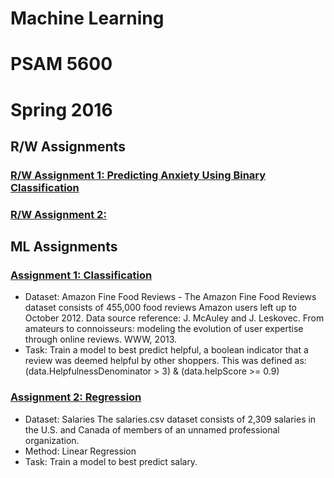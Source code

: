# Machine Learning
# PSAM 5600
# Spring 2016

## R/W Assignments
### [R/W Assignment 1: Predicting Anxiety Using Binary Classification](https://docs.google.com/document/d/15Nf49hNBZZAWTYnQV9ekZd65abDazUuGRF8SQiaC1iA/edit)
### [R/W Assignment 2: ](https://docs.google.com/document/d/1vW06z9gbXGKLwVtBuilGueoPweMbAhdHjoh-R8bQPYM/edit)


## ML Assignments
### [Assignment 1: Classification](https://github.com/compagnb/MachineLearning/blob/master/Assignment1.md)
*   Dataset: Amazon Fine Food Reviews - The Amazon Fine Food Reviews dataset consists of 455,000 food reviews Amazon users left up to October 2012. Data source reference: J. McAuley and J. Leskovec. From amateurs to connoisseurs: modeling the evolution of user expertise through online reviews. WWW, 2013.
*   Task: Train a model to best predict helpful, a boolean indicator that a review was deemed helpful by other shoppers. This was defined as: (data.HelpfulnessDenominator > 3) & (data.helpScore >= 0.9) 

### [Assignment 2: Regression](https://github.com/compagnb/MachineLearning/blob/master/Assignment2.md)
*   Dataset: Salaries The salaries.csv dataset consists of 2,309 salaries in the U.S. and Canada of members of an unnamed professional organization. 
*   Method: Linear Regression
*   Task: Train a model to best predict salary. 

